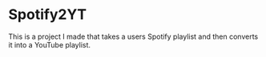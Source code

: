 # Spotify2YT
This is a project I made that takes a users Spotify playlist and then converts it into a YouTube playlist.
